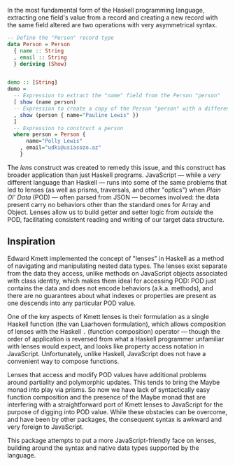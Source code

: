 
In the most fundamental form of the Haskell programming language, extracting one field's value from a record and creating a new record with the same field altered are two operations with very asymmetrical syntax.

```haskell
-- Define the "Person" record type
data Person = Person
  { name :: String
  , email :: String
  } deriving (Show)


demo :: [String]
demo =
  -- Expression to extract the "name" field from the Person "person"
  [ show (name person)
  -- Expression to create a copy of the Person "person" with a different name
  , show (person { name="Pauline Lewis" })
  ]
  -- Expression to construct a person
  where person = Person {
      name="Polly Lewis"
    , email="udki@usiasozo.az"
    }
```

The *lens* construct was created to remedy this issue, and this construct has broader application than just Haskell programs.  JavaScript — while a *very* different language than Haskell — runs into some of the same problems that led to lenses (as well as prisms, traversals, and other "optics") when *Plain Ol' Data* (POD) — often parsed from JSON — becomes involved: the data present carry no behaviors other than the standard ones for Array and Object.  Lenses allow us to build getter and setter logic from *outside* the POD, facilitating consistent reading and writing of our target data structure.

## Inspiration

Edward Kmett implemented the concept of "lenses" in Haskell as a method of navigating and manipulating nested data types.  The lenses exist separate from the data they access, unlike methods on JavaScript objects associated with class identity, which makes them ideal for accessing POD: POD just contains the data and does not encode behaviors (a.k.a. methods), and there are no guarantees about what indexes or properties are present as one descends into any particular POD value.

One of the key aspects of Kmett lenses is their formulation as a single Haskell function (the van Laarhoven formulation), which allows composition of lenses with the Haskell `.` (function composition) operator — though the order of application is reversed from what a Haskell programmer unfamiliar with lenses would expect, and looks like property access notation in JavaScript.  Unfortunately, unlike Haskell, JavaScript does not have a convenient way to compose functions.

Lenses that access and modify POD values have additional problems around partiality and polymorphic updates.  This tends to bring the Maybe monad into play via prisms.  So now we have lack of syntactically easy function composition and the presence of the Maybe monad that are interfering with a straightforward port of Kmett lenses to JavaScript for the purpose of digging into POD value.  While these obstacles can be overcome, and have been by other packages, the consequent syntax is awkward and very foreign to JavaScript.

This package attempts to put a more JavaScript-friendly face on lenses, building around the syntax and native data types supported by the language.
